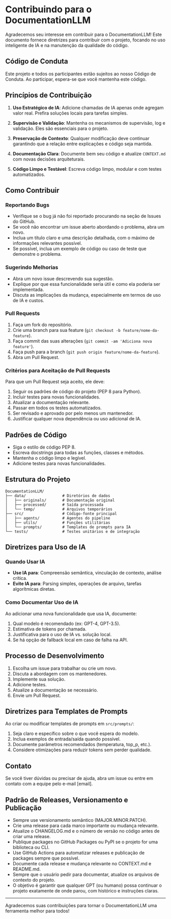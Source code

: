 # Contribuindo para o DocumentationLLM

Agradecemos seu interesse em contribuir para o DocumentationLLM! Este documento fornece diretrizes para contribuir com o projeto, focando no uso inteligente de IA e na manutenção da qualidade do código.

## Código de Conduta

Este projeto e todos os participantes estão sujeitos ao nosso Código de Conduta. Ao participar, espera-se que você mantenha este código.

## Princípios de Contribuição

1. **Uso Estratégico de IA**: Adicione chamadas de IA apenas onde agregam valor real. Prefira soluções locais para tarefas simples.

2. **Supervisão e Validação**: Mantenha os mecanismos de supervisão, log e validação. Eles são essenciais para o projeto.

3. **Preservação de Contexto**: Qualquer modificação deve continuar garantindo que a relação entre explicações e código seja mantida.

4. **Documentação Clara**: Documente bem seu código e atualize `CONTEXT.md` com novas decisões arquiteturais.

5. **Código Limpo e Testável**: Escreva código limpo, modular e com testes automatizados.

## Como Contribuir

### Reportando Bugs

* Verifique se o bug já não foi reportado procurando na seção de Issues do GitHub.
* Se você não encontrar um issue aberto abordando o problema, abra um novo.
* Inclua um título claro e uma descrição detalhada, com o máximo de informações relevantes possível.
* Se possível, inclua um exemplo de código ou caso de teste que demonstre o problema.

### Sugerindo Melhorias

* Abra um novo issue descrevendo sua sugestão.
* Explique por que essa funcionalidade seria útil e como ela poderia ser implementada.
* Discuta as implicações da mudança, especialmente em termos de uso de IA e custos.

### Pull Requests

1. Faça um fork do repositório.
2. Crie uma branch para sua feature (`git checkout -b feature/nome-da-feature`).
3. Faça commit das suas alterações (`git commit -am 'Adiciona nova feature'`).
4. Faça push para a branch (`git push origin feature/nome-da-feature`).
5. Abra um Pull Request.

### Critérios para Aceitação de Pull Requests

Para que um Pull Request seja aceito, ele deve:

1. Seguir os padrões de código do projeto (PEP 8 para Python).
2. Incluir testes para novas funcionalidades.
3. Atualizar a documentação relevante.
4. Passar em todos os testes automatizados.
5. Ser revisado e aprovado por pelo menos um mantenedor.
6. Justificar qualquer nova dependência ou uso adicional de IA.

## Padrões de Código

* Siga o estilo de código PEP 8.
* Escreva docstrings para todas as funções, classes e métodos.
* Mantenha o código limpo e legível.
* Adicione testes para novas funcionalidades.

## Estrutura do Projeto

```
DocumentationLLM/
├── data/                # Diretórios de dados
│   ├── originals/       # Documentação original
│   ├── processed/       # Saída processada
│   └── temp/            # Arquivos temporários
├── src/                 # Código-fonte principal
│   ├── agents/          # Agentes do pipeline
│   ├── utils/           # Funções utilitárias
│   └── prompts/         # Templates de prompts para IA
└── tests/               # Testes unitários e de integração
```

## Diretrizes para Uso de IA

### Quando Usar IA

* **Use IA para**: Compreensão semântica, vinculação de contexto, análise crítica.
* **Evite IA para**: Parsing simples, operações de arquivo, tarefas algorítmicas diretas.

### Como Documentar Uso de IA

Ao adicionar uma nova funcionalidade que usa IA, documente:

1. Qual modelo é recomendado (ex: GPT-4, GPT-3.5).
2. Estimativa de tokens por chamada.
3. Justificativa para o uso de IA vs. solução local.
4. Se há opção de fallback local em caso de falha na API.

## Processo de Desenvolvimento

1. Escolha um issue para trabalhar ou crie um novo.
2. Discuta a abordagem com os mantenedores.
3. Implemente sua solução.
4. Adicione testes.
5. Atualize a documentação se necessário.
6. Envie um Pull Request.

## Diretrizes para Templates de Prompts

Ao criar ou modificar templates de prompts em `src/prompts/`:

1. Seja claro e específico sobre o que você espera do modelo.
2. Inclua exemplos de entrada/saída quando possível.
3. Documente parâmetros recomendados (temperatura, top_p, etc.).
4. Considere otimizações para reduzir tokens sem perder qualidade.

## Contato

Se você tiver dúvidas ou precisar de ajuda, abra um issue ou entre em contato com a equipe pelo e-mail [email].

## Padrão de Releases, Versionamento e Publicação

- Sempre use versionamento semântico (MAJOR.MINOR.PATCH).
- Crie uma release para cada marco importante ou mudança relevante.
- Atualize o CHANGELOG.md e o número de versão no código antes de criar uma release.
- Publique packages no GitHub Packages ou PyPI se o projeto for uma biblioteca ou CLI.
- Use GitHub Actions para automatizar releases e publicação de packages sempre que possível.
- Documente cada release e mudança relevante no CONTEXT.md e README.md.
- Sempre que o usuário pedir para documentar, atualize os arquivos de contexto do projeto.
- O objetivo é garantir que qualquer GPT (ou humano) possa continuar o projeto exatamente de onde parou, com histórico e instruções claras.

---

Agradecemos suas contribuições para tornar o DocumentationLLM uma ferramenta melhor para todos!
